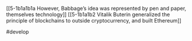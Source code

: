 [[5-1b1a1b1a However, Babbage’s idea was represented by pen and paper, themselves technology]]
[[5-1b1a1b2 Vitalik Buterin generalized the principle of blockchains to outside cryptocurrency, and built Ethereum]]

#develop 